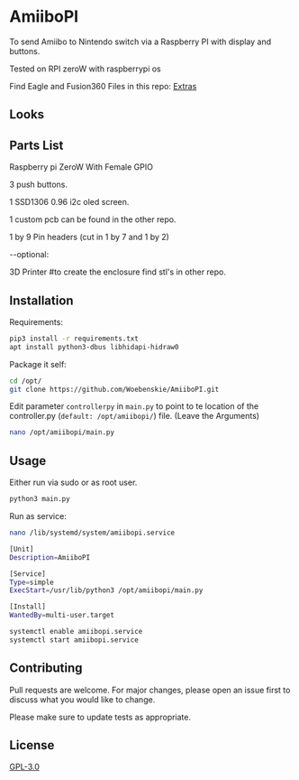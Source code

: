 # AmiiboPI

To send Amiibo to Nintendo switch via a Raspberry PI with display and buttons.

Tested on RPI zeroW with raspberrypi os

Find Eagle and Fusion360 Files in this repo: [Extras](https://github.com/Woebenskie/AmiiboPI-extra)

## Looks

## Parts List
Raspberry pi ZeroW With Female GPIO

3 push buttons.

1 SSD1306 0.96 i2c oled screen.

1 custom pcb can be found in the other repo.

1 by 9 Pin headers (cut in 1 by 7 and 1 by 2)

--optional:

3D Printer #to create the enclosure find stl's in other repo.
## Installation

Requirements:

```bash
pip3 install -r requirements.txt
apt install python3-dbus libhidapi-hidraw0
```
Package it self:

```bash
cd /opt/
git clone https://github.com/Woebenskie/AmiiboPI.git
```
Edit parameter ```controllerpy``` in ```main.py``` to point to te location of the controller.py (```default: /opt/amiibopi/```) file. (Leave the Arguments)

```bash
nano /opt/amiibopi/main.py
```

## Usage
Either run via sudo or as root user.

```bash
python3 main.py
```
Run as service:
```bash
nano /lib/systemd/system/amiibopi.service

[Unit]
Description=AmiiboPI

[Service]
Type=simple
ExecStart=/usr/lib/python3 /opt/amiibopi/main.py

[Install]
WantedBy=multi-user.target

systemctl enable amiibopi.service
systemctl start amiibopi.service
```

## Contributing
Pull requests are welcome. For major changes, please open an issue first to discuss what you would like to change.

Please make sure to update tests as appropriate.

## License
[GPL-3.0](https://choosealicense.com/licenses/gpl-3.0/)
